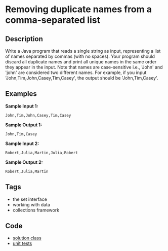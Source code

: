 # Removing duplicate names from a comma-separated list
## Description
Write a Java program that reads a single string as input, representing a list of names separated by commas (with no spaces). Your program should discard all duplicate names and print all unique names in the same order they appear in the input. Note that names are case-sensitive i.e., 'John' and 'john' are considered two different names. For example, if you input 'John,Tim,John,Casey,Tim,Casey', the output should be 'John,Tim,Casey'.

## Examples
**Sample Input 1:**
```console
John,Tim,John,Casey,Tim,Casey
```

**Sample Output 1:**
```console
John,Tim,Casey
```

**Sample Input 2:**
```console
Robert,Julia,Martin,Julia,Robert
```

**Sample Output 2:**
```console
Robert,Julia,Martin
```

## Tags
- the set interface
- working with data
- collections framework

## Code
- [solution class](./src/main/java/dev/nj/solutions/SetNameList.java)
- [unit tests](./src/test/java/SetNameListTest.java)